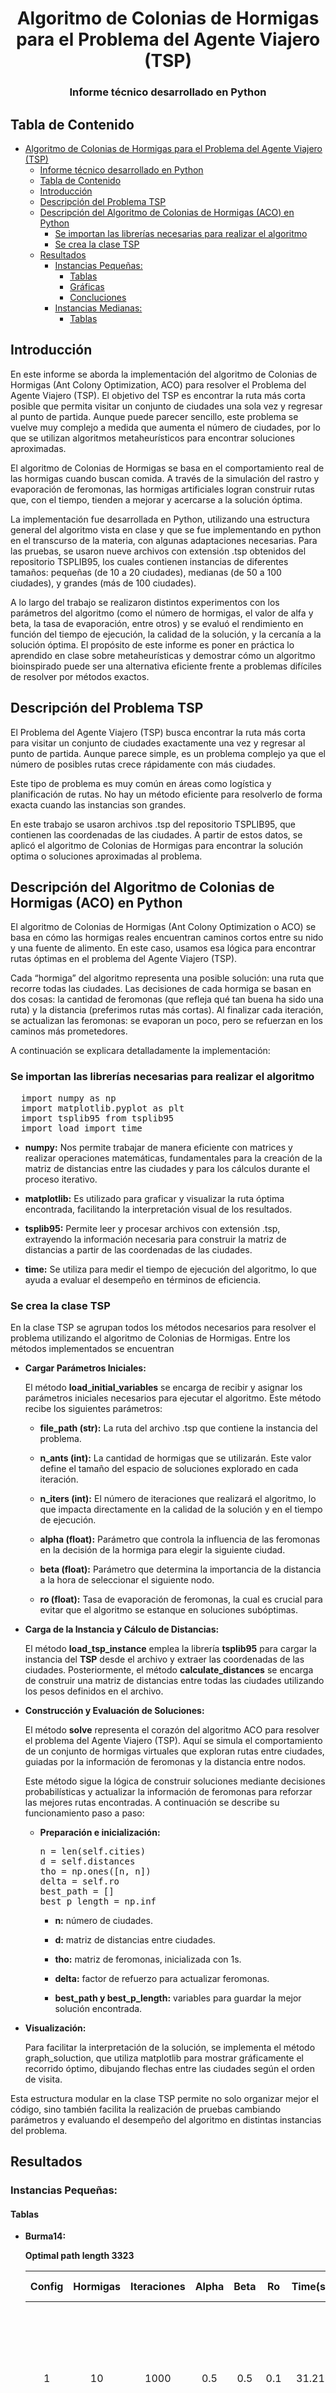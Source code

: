 

<Center> 

# Algoritmo de Colonias de Hormigas para el Problema del Agente Viajero (TSP)

### Informe técnico desarrollado en Python
</Center>


## Tabla de Contenido
- [Algoritmo de Colonias de Hormigas para el Problema del Agente Viajero (TSP)](#algoritmo-de-colonias-de-hormigas-para-el-problema-del-agente-viajero-tsp)
    - [Informe técnico desarrollado en Python](#informe-técnico-desarrollado-en-python)
  - [Tabla de Contenido](#tabla-de-contenido)
  - [Introducción](#introducción)
  - [Descripción del Problema TSP](#descripción-del-problema-tsp)
  - [Descripción del Algoritmo de Colonias de Hormigas (ACO) en Python](#descripción-del-algoritmo-de-colonias-de-hormigas-aco-en-python)
    - [Se importan las librerías necesarias para realizar el algoritmo](#se-importan-las-librerías-necesarias-para-realizar-el-algoritmo)
    - [Se crea la clase TSP](#se-crea-la-clase-tsp)
  - [Resultados](#resultados)
    - [Instancias Pequeñas:](#instancias-pequeñas)
      - [Tablas](#tablas)
      - [Gráficas](#gráficas)
      - [Concluciones](#concluciones)
    - [Instancias Medianas:](#instancias-medianas)
      - [Tablas](#tablas-1)

## Introducción

En este informe se aborda la implementación del algoritmo de Colonias de Hormigas (Ant Colony Optimization, ACO) para resolver el Problema del Agente Viajero (TSP). El objetivo del TSP es encontrar la ruta más corta posible que permita visitar un conjunto de ciudades una sola vez y regresar al punto de partida. Aunque puede parecer sencillo, este problema se vuelve muy complejo a medida que aumenta el número de ciudades, por lo que se utilizan algoritmos metaheurísticos para encontrar soluciones aproximadas.

El algoritmo de Colonias de Hormigas se basa en el comportamiento real de las hormigas cuando buscan comida. A través de la simulación del rastro y evaporación de feromonas, las hormigas artificiales logran construir rutas que, con el tiempo, tienden a mejorar y acercarse a la solución óptima.

La implementación fue desarrollada en Python, utilizando una estructura general del algoritmo vista en clase y que se fue implementando en python en el transcurso de la materia, con algunas adaptaciones necesarias. Para las pruebas, se usaron nueve archivos con extensión .tsp obtenidos del repositorio TSPLIB95, los cuales contienen instancias de diferentes tamaños: pequeñas (de 10 a 20 ciudades), medianas (de 50 a 100 ciudades), y grandes (más de 100 ciudades).

A lo largo del trabajo se realizaron distintos experimentos con los parámetros del algoritmo (como el número de hormigas, el valor de alfa y beta, la tasa de evaporación, entre otros) y se evaluó el rendimiento en función del tiempo de ejecución, la calidad de la solución, y la cercanía a la solución óptima. El propósito de este informe es poner en práctica lo aprendido en clase sobre metaheurísticas y demostrar cómo un algoritmo bioinspirado puede ser una alternativa eficiente frente a problemas difíciles de resolver por métodos exactos.

## Descripción del Problema TSP
El Problema del Agente Viajero (TSP) busca encontrar la ruta más corta para visitar un conjunto de ciudades exactamente una vez y regresar al punto de partida. Aunque parece simple, es un problema complejo ya que el número de posibles rutas crece rápidamente con más ciudades.

Este tipo de problema es muy común en áreas como logística y planificación de rutas. No hay un método eficiente para resolverlo de forma exacta cuando las instancias son grandes.

En este trabajo se usaron archivos .tsp del repositorio TSPLIB95, que contienen las coordenadas de las ciudades. A partir de estos datos, se aplicó el algoritmo de Colonias de Hormigas para encontrar la solución optima o soluciones aproximadas al problema.

## Descripción del Algoritmo de Colonias de Hormigas (ACO) en Python
El algoritmo de Colonias de Hormigas (Ant Colony Optimization o ACO) se basa en cómo las hormigas reales encuentran caminos cortos entre su nido y una fuente de alimento. En este caso, usamos esa lógica para encontrar rutas óptimas en el problema del Agente Viajero (TSP).

Cada “hormiga” del algoritmo representa una posible solución: una ruta que recorre todas las ciudades. Las decisiones de cada hormiga se basan en dos cosas: la cantidad de feromonas (que refleja qué tan buena ha sido una ruta) y la distancia (preferimos rutas más cortas). Al finalizar cada iteración, se actualizan las feromonas: se evaporan un poco, pero se refuerzan en los caminos más prometedores.

A continuación se explicara detalladamente la implementación:

### Se importan las librerías necesarias para realizar el algoritmo
  <pre>  import numpy as np 
  import matplotlib.pyplot as plt 
  import tsplib95 from tsplib95 
  import load import time  </pre>

  - **numpy:** Nos permite trabajar de manera eficiente con matrices y realizar operaciones matemáticas, fundamentales para la creación de la matriz de distancias entre las ciudades y para los cálculos durante el proceso iterativo.

  - **matplotlib:** Es utilizado para graficar y visualizar la ruta óptima encontrada, facilitando la interpretación visual de los resultados.

  - **tsplib95:** Permite leer y procesar archivos con extensión .tsp, extrayendo la información necesaria para construir la matriz de distancias a partir de las coordenadas de las ciudades.

  - **time:** Se utiliza para medir el tiempo de ejecución del algoritmo, lo que ayuda a evaluar el desempeño en términos de eficiencia.

### Se crea la clase TSP
En la clase TSP se agrupan todos los métodos necesarios para resolver el problema utilizando el algoritmo de Colonias de Hormigas. Entre los métodos implementados se encuentran

  - **Cargar Parámetros Iniciales:**

    El método **load_initial_variables** se encarga de recibir y asignar los parámetros iniciales necesarios para ejecutar el algoritmo. Este método recibe los siguientes parámetros:

    - **file_path (str):** La ruta del archivo .tsp que contiene la instancia del problema.

    - **n_ants (int):** La cantidad de hormigas que se utilizarán. Este valor define el tamaño del espacio de soluciones explorado en cada iteración.

    - **n_iters (int):** El número de iteraciones que realizará el algoritmo, lo que impacta directamente en la calidad de la solución y en el tiempo de ejecución.

    - **alpha (float):** Parámetro que controla la influencia de las feromonas en la decisión de la hormiga para elegir la siguiente ciudad.

    - **beta (float):** Parámetro que determina la importancia de la distancia a la hora de seleccionar el siguiente nodo.

    - **ro (float):** Tasa de evaporación de feromonas, la cual es crucial para evitar que el algoritmo se estanque en soluciones subóptimas.

  - **Carga de la Instancia y Cálculo de Distancias:**

    El método **load_tsp_instance** emplea la librería **tsplib95** para cargar la instancia del **TSP** desde el archivo y extraer las coordenadas de las ciudades. Posteriormente, el método **calculate_distances** se encarga de construir una matriz de distancias entre todas las ciudades utilizando los pesos definidos en el archivo.

  - **Construcción y Evaluación de Soluciones:**
  
    El método **solve** representa el corazón del algoritmo ACO para resolver el problema del Agente Viajero (TSP). Aquí se simula el comportamiento de un conjunto de hormigas virtuales que exploran rutas entre ciudades, guiadas por la información de feromonas y la distancia entre nodos.

    Este método sigue la lógica de construir soluciones mediante decisiones probabilísticas y actualizar la información de feromonas para reforzar las mejores rutas encontradas. A continuación se describe su funcionamiento paso a paso:

    - **Preparación e inicialización:**
      <pre>n = len(self.cities)
      d = self.distances
      tho = np.ones([n, n])
      delta = self.ro
      best_path = []
      best_p_length = np.inf </pre>
      
      - **n:** número de ciudades.

      - **d:** matriz de distancias entre ciudades.

      - **tho:** matriz de feromonas, inicializada con 1s.

      - **delta:** factor de refuerzo para actualizar feromonas.

      - **best_path y best_p_length:** variables para guardar la mejor solución encontrada.

  - **Visualización:**

    Para facilitar la interpretación de la solución, se implementa el método graph_soluction, que utiliza matplotlib para mostrar gráficamente el recorrido óptimo, dibujando flechas entre las ciudades según el orden de visita.

Esta estructura modular en la clase TSP permite no solo organizar mejor el código, sino también facilita la realización de pruebas cambiando parámetros y evaluando el desempeño del algoritmo en distintas instancias del problema.


## Resultados

### Instancias Pequeñas:

#### Tablas

- **Burma14:** 
  
  **Optimal path length 3323**
  
    Config|Hormigas|Iteraciones|Alpha |Beta | Ro  |Time(s)| Path        |Path Length | Gap (%)
    :----:|:------:|:---------:|:----:|:---:|:---:|:-----:|:-----------:|:----------:|:---:
    1     |10      | 1000      |0.5   |0.5  |0.1  |31.21  | [2, 13, 3, 4, 5, 11, 6, 12, 9, 8, 10, 0, 7, 1, 2]     | 3516   | 5.81
    2     |20      | 1000      |0.5   |0.5  |0.1  |58.18  | [3, 4, 11, 5, 6, 13, 12, 8, 10, 9, 0, 7, 1, 2, 3]     | 3644   | 9.66
    3     |5       | 1000      |0.5   |0.5  |0.1  |14.42  | [3, 4, 5, 11, 6, 1, 7, 0, 9, 8, 10, 12, 13, 2, 3]     | 3600   | 8.33
    4     |10      | 500       |0.5   |0.5  |0.1  |15.24  | [5, 11, 6, 7, 0, 10, 8, 9, 1, 12, 13, 2, 3, 4, 5]     | 3651   | 9.87
    5     |10      | 1000      |1.0   |0.5  |0.1  |49.77  | [7, 9, 8, 10, 12, 6, 11, 5, 4, 3, 2, 13, 1, 0, 7]     | 3336   | 0.39
    6     |10      | 1000      |0.5   |1.5  |0.1  |32.22  | [5, 11, 6, 12, 10, 8, 9, 7, 0, 1, 13, 2, 3, 4, 5]     | 3336   | 0.39
    7     |10      | 1000      |0.5   |0.5  |0.3  |31.33  | [10, 8, 7, 0, 1, 2, 13, 3, 4, 11, 5, 6, 12, 9, 10]    | 3534   | 6.35
    8     |50      | 2000      |1.0   |1.0  |0.5  |330.87 | [3, 4, 5, 11, 6, 12, 7, 10, 8, 9, 0, 1, 13, 2, 3]     | 3323   | 0
    9     |50      | 1000      |0.6   |1.0  |0.5  |182.14 | [12, 6, 11, 5, 4, 3, 2, 13, 1, 0, 9, 8, 10, 7, 12]    | 3323   | 0
    10    |20      | 1000      |0.6   |0.8  |0.6  |57.47  | [12, 6, 5, 11, 4, 3, 2, 13, 1, 0, 7, 9, 8, 10, 12]    | 3359   | 1.08

- **Ulysses16:**

  **Optimal path length 6859**

    Config|Hormigas|Iteraciones|Alpha |Beta  | Ro  |Time(s)| Path        |Path Length | Gap (%)
    :----:|:------:|:---------:|:----:|:---:|:---:|:------:|:-----------:|:----------:|:---:
    1     |20      | 2000      |1.0   |1.0  |0.2  |149.79  | [0, 7, 3, 1, 2, 15, 9, 8, 10, 4, 14, 5, 6, 11, 12, 13, 0]  |6859  |0
    2     |20      | 1000      |1.0   |1.0  |0.2  |63.87   | [9, 8, 10, 4, 14, 5, 6, 11, 12, 13, 0, 7, 3, 1, 2, 15, 9]  |6859  |0 
    3     |10      | 1000      |1.0   |1.0  |0.2  |30.72   | [11, 13, 12, 0, 7, 3, 1, 2, 15, 9, 8, 10, 4, 14, 5, 6, 11] |6865  |0.09 
    4     |10      | 1000      |0.6   |1.0  |0.2  |31.28   | [14, 5, 6, 11, 13, 12, 15, 0, 7, 3, 1, 2, 9, 8, 10, 4, 14] |6909  |0.73 
    5     |10      | 1000      |1.0   |0.6  |0.2  |33.16   | [0, 7, 3, 1, 2, 15, 11, 6, 5, 9, 8, 10, 4, 14, 13, 12, 0]  |6875  |0.23 
    6     |10      | 1000      |1.0   |0.6  |0.5  |31.04   | [0, 7, 3, 1, 2, 15, 11, 6, 5, 9, 8, 10, 4, 14, 13, 12, 0]  |6875  |0.23
    7     |20      | 1000      |0.6   |0.6  |0.1  |67.02   | [8, 9, 15, 0, 7, 3, 1, 2, 6, 5, 12, 11, 13, 14, 4, 10, 8]  |7209  |5.10 
    8     |20      | 1000      |0.6   |1.0  |0.1  |65.00   | [4, 14, 5, 6, 11, 13, 12, 0, 7, 3, 1, 2, 15, 9, 8, 10, 4]  |6865  |0.09 
    9     |20      | 1000      |0.6   |1.5  |0.1  |70.31   | [4, 14, 5, 6, 11, 13, 12, 15, 0, 7, 3, 1, 2, 9, 8, 10, 4]  |6909  |0.73 
    10    |20      | 500       |1.0   |1.0  |0.2  |32.34   | [2, 1, 3, 7, 0, 13, 12, 11, 6, 5, 14, 4, 10, 8, 9, 15, 2]  |6859  |0 
  
- **Ulysses22:**

  **Optimal path length 7013**

    Config|Hormigas|Iteraciones|Alpha |Beta  | Ro  |Time(s)| Path        |Path Length | Gap (%)
    :----:|:------:|:---------:|:----:|:---:|:---:|:------:|:-----------:|:---------:|:---:
    1     |20      | 2000      |1.0   |1.0  |0.2  |197.20  | [0, 7, 13, 12, 11, 6, 5, 14, 4, 10, 8, 9, 18, 20, 19, 15, 2, 1, 16, 3, 17, 21, 0]     |7063       |0.71
    2     |30      | 2000      |1.0   |1.0  |0.2  |284.98  | [3, 17, 21, 16, 1, 2, 20, 19, 18, 9, 8, 10, 4, 14, 5, 6, 11, 12, 13, 15, 0, 7, 3]   |7112       |1.41
    3     |20      | 2000      |0.6   |1.5  |0.4  |202.44  | [8, 9, 18, 20, 19, 2, 1, 16, 21, 17, 3, 7, 0, 15, 13, 12, 11, 6, 5, 14, 4, 10, 8]      |7129       |1.65
    4     |50      | 1000      |1.0   |1.5  |0.4  |233.67  | [3, 17, 21, 16, 1, 2, 15, 20, 19, 18, 9, 8, 10, 4, 14, 5, 6, 11, 12, 13, 7, 0, 3]   |7077       |0.91
    5     |50      | 1000      |1.0   |1.0  |0.2  |255.31  | [5, 6, 11, 12, 13, 15, 0, 7, 3, 17, 21, 16, 1, 2, 20, 19, 18, 9, 8, 10, 4, 14, 5]      |7112       |1.41
    6     |50      | 1000      |0.6   |1.0  |0.2  |232.61  | [14, 5, 6, 12, 13, 11, 2, 1, 16, 21, 3, 17, 7, 0, 15, 20, 19, 18, 9, 8, 10, 4, 14]     |7174       |2.29
    7     |50      | 2000      |0.6   |1.5  |0.2  |475.70  | [14, 5, 6, 13, 12, 11, 0, 7, 17, 3, 21, 16, 1, 2, 15, 20, 19, 18, 9, 8, 10, 4, 14]     |7043       |0.42
    8     |60      | 1000      |0.6   |1.5  |0.2  |318.33  | [5, 6, 11, 12, 13, 0, 7, 17, 3, 21, 16, 1, 2, 15, 19, 20, 18, 9, 8, 10, 4, 14, 5]      |7029       |0.23
    9     |60      | 1000      |1.0   |1.5 |0.3  |289.71   | [0, 7, 17, 3, 21, 16, 1, 2, 15, 11, 12, 13, 5, 6, 20, 19, 18, 9, 8, 10, 4, 14, 0]      |7097       |1.20
    10    |60      |1000       |1.5   |0.6  |0.3 |369.69   | [13, 12, 11, 15, 0, 7, 21, 17, 3, 16, 1, 2, 20, 19, 18, 9, 8, 10, 4, 14, 5, 6, 13]  |7113       |1.43

#### Gráficas
- **Burma14:** Mejor ruta encontrada en el problema Burma14
  
    ![Burma14](Graficas\Burma14-9.png)

- **Ulysses16:** Mejor ruta encontrada en el problema Ulysses16

    ![Ulysses16](Graficas\ulysses16-10.png)

- **Ulysses22:** Mejor ruta encontrada en el problema Ulysses22

    ![Ulysses22](Graficas\Ulysses22-8.png)

#### Concluciones

  - **Burma14:**

      Al observar la tabla correspondiente a las instancias del TSP "Burma14", se evidencia que la mejor solución se obtuvo en la configuración número 9. A continuación, se detallan las variables iniciales utilizadas en dicha configuración:

      *Número de hormigas: 50*

      *Número de iteraciones: 1000*

      *Alpha: 0.6*

      *Beta: 1.0*

      *Ro: 0.5*

      Con esta combinación de parámetros se encontró el camino óptimo con una longitud de 3323, que coincide con la mejor solución conocida para el problema. La ruta óptima identificada fue:

      [12, 6, 11, 5, 4, 3, 2, 13, 1, 0, 9, 8, 10, 7, 12]

      Este resultado se observa también en la gráfica correspondiente de Burma14. El tiempo registrado para encontrar esta solución fue de 182.14 segundos y se alcanzó un Gap de 0%, lo que confirma la efectividad y precisión de la configuración.

      Cabe destacar que la configuración número 8 de la tabla también logró alcanzar la solución óptima de 3323.
  
  - **Ulysses16:** 

      En la tabla correspondiente a la instancia Ulysses16, se pueden observar tres configuraciones diferentes que permitieron alcanzar la solución óptima del problema (6859). Estas configuraciones son la 1, 2 y 10; sin embargo, la que logró encontrar dicha solución en el menor tiempo (32.34 segundos) fue la configuración 10. A continuación, se detallan los valores de los parámetros utilizados en dicha configuración:

      *Número de hormigas: 20*

      *Número de iteraciones: 500*

      *Alpha: 1.0*

      *Beta: 1.0*

      *Ro: 0.2*

      Con esta combinación de parámetros, se encontró el recorrido óptimo con una longitud de 6859, el cual coincide con la mejor solución conocida para el problema. La ruta óptima identificada fue:

      [2, 1, 3, 7, 0, 13, 12, 11, 6, 5, 14, 4, 10, 8, 9, 15, 2]

      Este resultado también se refleja en la gráfica correspondiente a Ulysses16. El tiempo registrado para encontrar esta solución fue de 32.34 segundos, alcanzando un gap del 0%, lo que confirma la efectividad y precisión de esta configuración.

  - **Ulysses22:**

      Para la instancia Ulysses22, ninguna de las 10 configuraciones presentadas en la tabla correspondiente logró alcanzar la solución óptima del problema, la cual es 7013. Durante la prueba, se intentó variar los valores de las variables con el objetivo de acercarse a dicha solución, siendo la configuración 8 la que obtuvo el mejor resultado.

      A continuación, se detallan los valores de los parámetros utilizados en esta configuración:

      *Número de hormigas: 60*

      *Número de iteraciones: 1000*

      *Alpha: 0.6*

      *Beta: 1.5*

      *Ro: 0.2*

      Con esta combinación de parámetros, se encontró el recorrido más cercano a la solución óptima, con una longitud de 7029, lo que representa un gap de 0.23%, un valor bastante aceptable considerando que la mejor solución conocida es 7013. La ruta correspondiente a esta solución fue la siguiente:

      [5, 6, 11, 12, 13, 0, 7, 17, 3, 21, 16, 1, 2, 15, 19, 20, 18, 9, 8, 10, 4, 14, 5]

      Este resultado también se refleja en la gráfica correspondiente a Ulysses22. El tiempo registrado para encontrar esta solución fue de 318.33 segundos. Aunque no se logró alcanzar la solución óptima, se puede concluir que esta configuración permite obtener una solución muy cercana, demostrando un buen desempeño del algoritmo.

### Instancias Medianas:

#### Tablas

- **Berlin52:** 
  
  **Optimal path length 7542**
  
    Config| Hormigas | Iteraciones | Alpha | Beta | Ro  | Time(s) |  Path     | Path Length | Gap (%)
    :----:|:--------:|:-----------:|:-----:|:----:|:---:|:-------:|:---------:|:-----------:|:---:
    1     |     70   |    1000     |  1.0  | 1.0  | 0.5 | 186.97  | [40, 7, 44, 18, 2, 16, 20, 41, 6, 1, 29, 28, 49, 19, 22, 30, 17, 21, 0, 48, 31, 43, 15, 45, 36, 39, 38, 35, 34, 33, 37, 47, 23, 4, 14, 5, 3, 24, 11, 27, 26, 25, 46, 12, 13, 51, 10, 50, 32, 42, 9, 8, 40]        |    7997     |6.03 
    2     |    70    |    1000     |  0.6  | 1.0  | 0.4 | 189.38  | [40, 7, 18, 44, 31, 48, 38, 35, 34, 33, 0, 21, 30, 17, 22, 19, 49, 28, 25, 27, 26, 46, 13, 51, 12, 10, 50, 11, 24, 3, 5, 47, 23, 14, 37, 36, 4, 39, 43, 15, 29, 2, 16, 1, 6, 41, 20, 45, 42, 32, 9, 8, 40]    |    9829     |30.32 
    3     |    70    |    1000     |  1.0  | 1.5  | 0.5 | 192.07  | [7, 40, 18, 44, 31, 48, 0, 21, 30, 17, 2, 16, 20, 41, 6, 1, 29, 28, 49, 19, 22, 15, 45, 43, 33, 34, 35, 38, 39, 37, 36, 47, 23, 4, 14, 5, 3, 24, 11, 27, 26, 25, 46, 12, 13, 51, 10, 50, 32, 42, 9, 8, 7]         |    7676     |1.78 
    4     |    70    |    2000     |  1.0  | 1.5  | 0.2 | 387.95  | [22, 19, 49, 15, 45, 43, 33, 34, 35, 38, 39, 37, 36, 47, 23, 4, 14, 5, 3, 24, 11, 27, 26, 25, 46, 12, 13, 51, 10, 50, 32, 42, 9, 8, 7, 40, 18, 44, 31, 48, 0, 21, 30, 17, 2, 16, 20, 41, 6, 1, 29, 28, 22]      |    7662     |1.59 
    5     |    70    |    2000     |  1.5  | 1.5  | 0.1 | 380.43  | [22, 19, 49, 28, 15, 45, 43, 33, 34, 35, 38, 39, 37, 36, 47, 23, 4, 14, 5, 3, 24, 11, 27, 26, 25, 46, 12, 13, 51, 10, 50, 32, 42, 9, 8, 7, 40, 18, 44, 31, 48, 0, 21, 30, 17, 2, 16, 20, 29, 41, 6, 1, 22]        |    7755     |2.82 
    6     |    80    |    2000     |  1.5  | 1.5  | 0.2 | 497.502 | [45, 43, 33, 34, 35, 38, 39, 37, 36, 47, 23, 4, 14, 5, 3, 24, 11, 27, 26, 25, 46, 12, 13, 51, 10, 50, 32, 42, 9, 8, 7, 40, 18, 44, 31, 48, 0, 21, 30, 17, 2, 16, 20, 41, 6, 1, 29, 22, 19, 49, 15, 28, 45]      |    7679     |1.81 
    7     |    80    |    2000     |  1.0  | 1.0  | 0.2 | 490.30  | [35, 34, 33, 43, 15, 45, 36, 37, 39, 38, 47, 23, 4, 14, 5, 3, 24, 11, 27, 26, 25, 46, 12, 13, 51, 10, 50, 32, 42, 9, 8, 7, 40, 18, 44, 2, 16, 20, 41, 6, 1, 29, 28, 49, 19, 22, 30, 17, 21, 0, 48, 31, 35]  |    7798     |3.39
    8     |    80    |    2000     |  1.0  | 1.5  | 0.2 |  520.68  | [43, 33, 34, 35, 38, 39, 37, 36, 47, 23, 4, 14, 5, 3, 24, 11, 27, 26, 25, 46, 12, 13, 51, 10, 50, 32, 42, 9, 8, 7, 40, 18, 44, 31, 48, 0, 21, 30, 17, 2, 16, 20, 41, 6, 1, 29, 28, 49, 19, 22, 15, 45, 43]  |    7676     |1.78
    9 |    20    |    1000     |  0.5  | 0.5  | 0.1 |  58.18  |   |  |
    10|    20    |    1000     |  0.5  | 0.5  | 0.1 |  58. 18 |   |  |
- **KroA100:** 
  
  **Optimal path length 21282**
  
    Config|Hormigas|Iteraciones|Alpha |Beta | Ro  |Time(s)| Path        |Path Length | Gap (%)
    :----:|:------:|:---------:|:----:|:---:|:---:|:-----:|:-----------:|:----------:|:---:
    1     |50      | 1000      |1.0   |1.0  |0.5  |3451.78 | [45, 28, 33, 82, 54, 6, 8, 50, 86, 56, 19, 11, 26, 85, 34, 61, 59, 76, 22, 97, 90, 44, 31, 10, 16, 14, 58, 73, 20, 71, 9, 83, 35, 37, 23, 17, 78, 52, 87, 15, 21, 93, 69, 65, 64, 3, 25, 96, 55, 79, 30, 88, 41, 7, 91, 0, 62, 5, 48, 89, 18, 74, 98, 46, 92, 27, 66, 57, 60, 24, 80, 68, 63, 39, 53, 1, 43, 49, 72, 67, 84, 38, 29, 95, 77, 51, 4, 36, 32, 75, 12, 94, 81, 47, 99, 70, 40, 13, 2, 42, 45]  |23912    |12.36 
    2     |20      | 1000      |0.5   |0.5  |0.1  |58.18  |      |    | 
    3     |20      | 1000      |0.5   |0.5  |0.1  |58.18  |      |    | 
    4     |20      | 1000      |0.5   |0.5  |0.1  |58.18  |      |    | 
    5     |20      | 1000      |0.5   |0.5  |0.1  |58.18  |      |    | 
    6     |20      | 1000      |0.5   |0.5  |0.1  |58.18  |      |    | 
    7     |20      | 1000      |0.5   |0.5  |0.1  |58.18  |      |    | 
    8     |20      | 1000      |0.5   |0.5  |0.1  |58.18  |      |    | 
    9     |20      | 1000      |0.5   |0.5  |0.1  |58.18  |      |    | 
    10    |20      | 1000      |0.5   |0.5  |0.1  |58.18  |      |    | 
